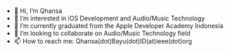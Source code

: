 - 👋 Hi, I’m Qhansa
- 👀 I’m interested in iOS Development and Audio/Music Technology
- 🌱 I’m currently graduated from the Apple Developer Academy Indonesia
- 💞️ I’m looking to collaborate on Audio/Music Technology field
- 📫 How to reach me: Qhansa(dot)Bayu(dot)ID(at)ieee(dot)org

<!---
Qhansa/Qhansa is a ✨ special ✨ repository because its `README.md` (this file) appears on your GitHub profile.
You can click the Preview link to take a look at your changes.
--->
